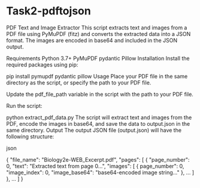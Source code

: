 # Task2-pdftojson
PDF Text and Image Extractor
This script extracts text and images from a PDF file using PyMuPDF (fitz) and converts the extracted data into a JSON format. The images are encoded in base64 and included in the JSON output.

Requirements
Python 3.7+
PyMuPDF
pydantic
Pillow
Installation
Install the required packages using pip:


pip install pymupdf pydantic pillow
Usage
Place your PDF file in the same directory as the script, or specify the path to your PDF file.

Update the pdf_file_path variable in the script with the path to your PDF file.

Run the script:


python extract_pdf_data.py
The script will extract text and images from the PDF, encode the images in base64, and save the data to output.json in the same directory.
Output
The output JSON file (output.json) will have the following structure:

json

{
    "file_name": "Biology2e-WEB_Excerpt.pdf",
    "pages": [
        {
            "page_number": 0,
            "text": "Extracted text from page 0...",
            "images": [
                {
                     page_number": 0,
                    "image_index": 0,
                    "image_base64": "base64-encoded image string..."
                },
                ...
            ]
        },
        ...
    ]
}
